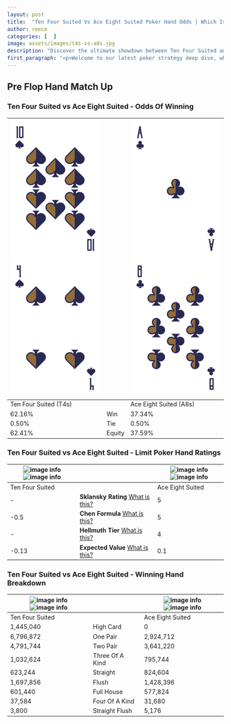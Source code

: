 ```yaml
---
layout: post
title:  "Ten Four Suited Vs Ace Eight Suited Poker Hand Odds | Which Is The Better Hand In Poker? A Complete Guide"
author: reece
categories: [  ]
image: assets/images/t4s-vs-a8s.jpg
description: "Discover the ultimate showdown between Ten Four Suited and Ace Eight Suited in poker! Uncover the odds, strategies, and scenarios where one hand triumphs over the other. Get ready to up your poker game with this thrilling analysis."
first_paragraph: "<p>Welcome to our latest poker strategy deep dive, where we're pitting two distinct hands against each other in a high-stakes showdown: Ten Four Suited vs Ace Eight Suited.</p><p>In the dynamic world of poker, every decision counts, and knowing which hand holds the upper hand is key to your success at the table.</p><p>In this article, we'll dissect these two hands, explore the scenarios where one dominates the other, and equip you with the knowledge to make strategic choices that can tip the odds in your favor.</p><p>Get ready to unravel the intriguing dynamics of these poker hands and elevate your game to new heights.</p>"
---
```




[comment]: # (sp0)

## Pre Flop Hand Match Up

<div class="table hand-ratings" markdown="1"> 



### Ten Four Suited vs Ace Eight Suited - Odds Of Winning


    
| ![image info](assets/images/hand1/t.png) ![image info](assets/images/hand1/4.png) |  | ![image info](assets/images/hand2/a.png) ![image info](assets/images/hand2/8.png) |
| -------- | -------- | -------- |
| Ten Four Suited (T4s) |  | Ace Eight Suited (A8s) |
| 62.16% | Win | 37.34% |
| 0.50% | Tie | 0.50% |
| 62.41% | Equity | 37.59% |




[comment]: # (sp1)



### Ten Four Suited vs Ace Eight Suited - Limit Poker Hand Ratings


    
| ![image info](https://www.riverpairs.com/assets/images/hand1/t.png) ![image info](https://www.riverpairs.com/assets/images/hand1/4.png) |  | ![image info](https://www.riverpairs.com/assets/images/hand2/a.png) ![image info](https://www.riverpairs.com/assets/images/hand2/8.png) |
| -------- | -------- | -------- |
| Ten Four Suited |  | Ace Eight Suited |
| - | **Sklansky Rating** [What is this?](/sklansky-rating-explained) | 5 |
| -0.5 | **Chen Formula** [What is this?](/chen-formula-explained) | 5 |
| - | **Hellmuth Tier** [What is this?](/Hellmuth-tier-explained) | 4 |
| -0.13 | **Expected Value** [What is this?](/expected-value-explained) | 0.1 |




[comment]: # (sp2)



### Ten Four Suited vs Ace Eight Suited - Winning Hand Breakdown


    
| ![image info](https://www.riverpairs.com/assets/images/hand1/t.png) ![image info](https://www.riverpairs.com/assets/images/hand1/4.png) |  | ![image info](https://www.riverpairs.com/assets/images/hand2/a.png) ![image info](https://www.riverpairs.com/assets/images/hand2/8.png) |
| -------- | -------- | -------- |
| Ten Four Suited |  | Ace Eight Suited |
| 1,445,040 | High Card | 0 |
| 6,796,872 | One Pair | 2,924,712 |
| 4,791,744 | Two Pair | 3,641,220 |
| 1,032,624 | Three Of A Kind | 795,744 |
| 623,244 | Straight | 824,604 |
| 1,697,856 | Flush | 1,428,396 |
| 601,440 | Full House | 577,824 |
| 37,584 | Four Of A Kind | 31,680 |
| 3,800 | Straight Flush | 5,176 |




[comment]: # (sp3)



</div>

[comment]: # (sp4)



[comment]: # (sp5)

